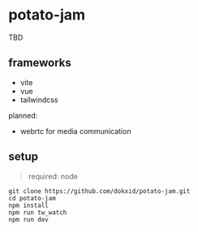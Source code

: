 # potato-jam

TBD

## frameworks

- vite
- vue
- tailwindcss

planned:

- webrtc for media communication

## setup

> required: node

```
git clone https://github.com/dokxid/potato-jam.git
cd potato-jam
npm install
npm run tw_watch
npm run dev
```
